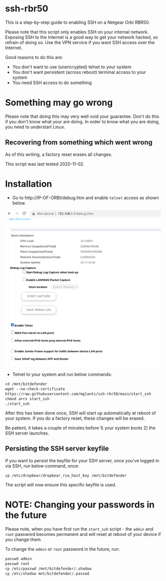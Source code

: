 # ssh-rbr50
This is a step-by-step guide to enabling SSH on a Netgear Orbi RBR50.

Please note that this script only enables SSH on your internal network. Exposing SSH to the Internet is a good way to get your network hacked, so refrain of doing so. Use the VPN service if you want SSH access over the Internet.

Good reasons to do this are:
* You don't want to use (unencrypted) telnet to your system
* You don't want persistent (across reboot) terminal access to your system
* You need SSH access to do something

# Something may go wrong
Please note that doing this may very well void your guarantee. Don't do this if you don't know what your are doing.
In order to know what you are doing, you need to understart Linux.

## Recovering from something which went wrong
As of this writing, a factory reset erases all changes.

This script was last tested 2020-11-02.

# Installation
* Go to http://IP-OF-ORBI/debug.htm and enable ``telnet`` access as shown below.

![Enabling telnet](orbi.png)

* Telnet to your system and run below commands:
```
cd /mnt/bitdefender
wget --no-check-certificate https://raw.githubusercontent.com/mglantz/ssh-rbr50/main/start_ssh 
chmod a+rx start_ssh
./start_ssh
```
After this has been done once, SSH will start up automatically at reboot of your system. If you do a factory reset, these changes will be erased.

Be patient, it takes a couple of minutes before 1) your system boots 2) the SSH server launches.

## Persisting the SSH server keyfile
If you want to persist the keyfile for your SSH server, once you've logged in via SSH, run below command, once:

```
cp /etc/dropbear/dropbear_rsa_host_key /mnt/bitdefender
```

The script will now ensure this specific keyfile is used.

# NOTE: Changing your passwords in the future
Please note, when you have first run the ``start_ssh`` script - the ``admin`` and ``root`` password becomes permanent and will reset at reboot of your device if you change them. 

To change the  ``admin`` or ``root`` password in the future, run:

```
passwd admin
passwd root
cp /etc/passwd /mnt/bitdefender/.shadow
cp /etc/shadow mnt/bitdefender/.passwd
```
